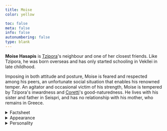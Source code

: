 ```yaml
---
title: Moise
color: yellow

toc: false
meta: false
info: false
autonumbering: false
type: blank
---
```

**Moise Hasapis** is [Tzipora](/characters/tzipora)'s neighbour and one of her closest friends. Like Tzipora, he was born overseas and has only started schooling in Vekllei in late childhood.

Imposing in both attitude and posture, Moise is feared and respected among his peers, an unfortunate social situation that enables his renowned temper. An agitator and occasional victim of his strength, Moise is tempered by Tzipora's inwardness and [Coretti](/characters/coretti)'s good-naturedness. He lives with his sister and father in Seispri, and has no relationship with his mother, who remains in Greece.

<details>
<summary>Factsheet</summary>

* **<span class="navicon">💬</span> Name**: Moise Hasapis
* **<span class="navicon">💼</span> Occupation**: Student
* **<span class="navicon">🏠</span> Residence**: Seispri, Borough of Lola, {{<link/oslola>}}, {{<link/vekllei>}}
* **<span class="navicon">🔄</span> Age**: 16
</details>

<details>
<summary>Appearance</summary>

Moise is brown-eyed and dark-haired, with powerful Greek features inherited from his parents. Well-built and heavy-set, Moise is overweight when he meets Tzipora, and loses some of it through her help in exercise.

He is not particularly interested in his own appearance, but by habit or luck is characterised by a wardrobe of shorts, slacks, bright shirts and tennis shoes. In summer, he usually wears Hawaiian shirts, a fact Tzipora finds funny.
</details>

<details>
<summary>Personality</summary>

Moise is hot-headed and sensitive, traits that leave him feeling cornered by the world. It is precisely this cycle of passion and anxiety that endears him to Tzipora, who recognises some of his traits in herself. He provides her a male perspective and straightforward advice, compared to Cobian's more intricate and unspoken social rituals. In this sense, they have a different dynamic as a duo.

He dislikes his parents and is protective over his younger sister, Penelope. He has some interest in making films, since he is not particularly academic and doesn't want to leave his sister for the army. He is uncomfortable with sharing his emotions, which upsets his girlfriend Coretti. Tzipora's social intimacy with him is largely due to their similar shyness of emotion and stubborn independence, which counterintuitively binds them closely.
</details>